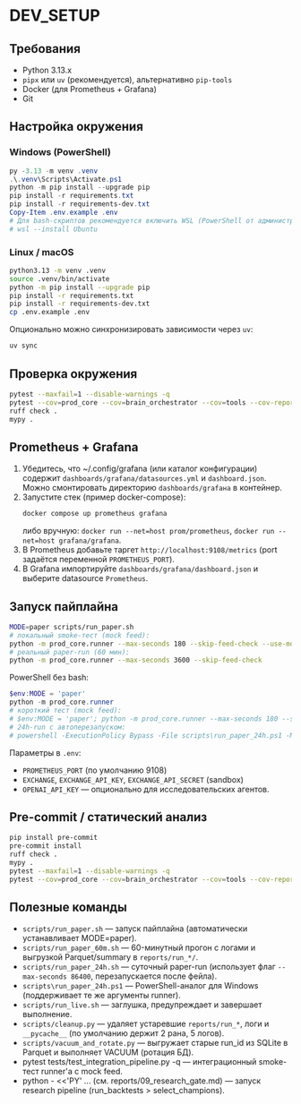 ﻿# DEV_SETUP

## Требования
- Python 3.13.x
- `pipx` или `uv` (рекомендуется), альтернативно `pip-tools`
- Docker (для Prometheus + Grafana)
- Git

## Настройка окружения

### Windows (PowerShell)
```powershell
py -3.13 -m venv .venv
.\.venv\Scripts\Activate.ps1
python -m pip install --upgrade pip
pip install -r requirements.txt
pip install -r requirements-dev.txt
Copy-Item .env.example .env
# Для bash-скриптов рекомендуется включить WSL (PowerShell от администратора):
# wsl --install Ubuntu
```

### Linux / macOS
```bash
python3.13 -m venv .venv
source .venv/bin/activate
python -m pip install --upgrade pip
pip install -r requirements.txt
pip install -r requirements-dev.txt
cp .env.example .env
```

Опционально можно синхронизировать зависимости через `uv`:
```bash
uv sync
```

## Проверка окружения
```bash
pytest --maxfail=1 --disable-warnings -q
pytest --cov=prod_core --cov=brain_orchestrator --cov=tools --cov-report=term-missing
ruff check .
mypy .
```

## Prometheus + Grafana
1. Убедитесь, что ~/.config/grafana (или каталог конфигурации) содержит `dashboards/grafana/datasources.yml` и `dashboard.json`. Можно смонтировать директорию `dashboards/grafана` в контейнер.
2. Запустите стек (пример docker-compose):
   ```bash
   docker compose up prometheus grafana
   ```
   либо вручную: `docker run --net=host prom/prometheus`, `docker run --net=host grafana/grafana`.
3. В Prometheus добавьте таргет `http://localhost:9108/metrics` (port задаётся переменной `PROMETHEUS_PORT`).
4. В Grafana импортируйте `dashboards/grafana/dashboard.json` и выберите datasource `Prometheus`.

## Запуск пайплайна
```bash
MODE=paper scripts/run_paper.sh
# локальный smoke-тест (mock feed):
python -m prod_core.runner --max-seconds 180 --skip-feed-check --use-mock-feed
# реальный paper-run (60 мин):
python -m prod_core.runner --max-seconds 3600 --skip-feed-check
```

PowerShell без bash:
```powershell
$env:MODE = 'paper'
python -m prod_core.runner
# короткий тест (mock feed):
# $env:MODE = 'paper'; python -m prod_core.runner --max-seconds 180 --skip-feed-check --use-mock-feed
# 24h-run с автоперезапуском:
# powershell -ExecutionPolicy Bypass -File scripts\run_paper_24h.ps1 -MaxSeconds 86400 --feed-timeout 30
```

Параметры в `.env`:
- `PROMETHEUS_PORT` (по умолчанию 9108)
- `EXCHANGE`, `EXCHANGE_API_KEY`, `EXCHANGE_API_SECRET` (sandbox)
- `OPENAI_API_KEY` — опционально для исследовательских агентов.

## Pre-commit / статический анализ
```bash
pip install pre-commit
pre-commit install
ruff check .
mypy .
pytest --maxfail=1 --disable-warnings -q
pytest --cov=prod_core --cov=brain_orchestrator --cov=tools --cov-report=term-missing
```

## Полезные команды
- `scripts/run_paper.sh` — запуск пайплайна (автоматически устанавливает MODE=paper).
- `scripts/run_paper_60m.sh` — 60-минутный прогон с логами и выгрузкой Parquet/summary в `reports/run_*/`.
- `scripts/run_paper_24h.sh` — суточный paper-run (использует флаг `--max-seconds 86400`, перезапускается после фейла).
- `scripts\run_paper_24h.ps1` — PowerShell-аналог для Windows (поддерживает те же аргументы runner).
- `scripts/run_live.sh` — заглушка, предупреждает и завершает выполнение.
- `scripts/cleanup.py` — удаляет устаревшие `reports/run_*`, логи и `__pycache__` (по умолчанию держит 2 рана, 5 логов).
- `scripts/vacuum_and_rotate.py` — выгружает старые run_id из SQLite в Parquet и выполняет VACUUM (ротация БД).
- pytest tests/test_integration_pipeline.py -q — интеграционный smoke-тест runner'а с mock feed.
- python - <<'PY' ... (см. reports/09_research_gate.md) — запуск research pipeline (run_backtests > select_champions).


